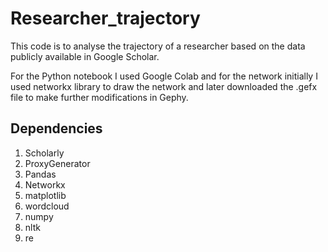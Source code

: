 # Researcher_trajectory
This code is to analyse the trajectory of a researcher based on the data publicly available in Google Scholar.

For the Python notebook I used Google Colab and for the network initially I used networkx library to draw the network and later downloaded the .gefx file to make further modifications in Gephy.

## Dependencies
1. Scholarly
2. ProxyGenerator
3. Pandas
4. Networkx
5. matplotlib
6. wordcloud
7. numpy
8. nltk
9. re
